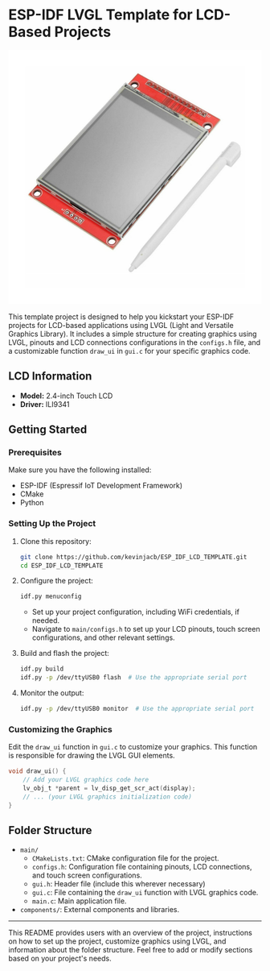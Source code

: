 # ESP-IDF LVGL Template for LCD-Based Projects

![LCD Image](./tft.jpg)

This template project is designed to help you kickstart your ESP-IDF projects for LCD-based applications using LVGL (Light and Versatile Graphics Library). It includes a simple structure for creating graphics using LVGL, pinouts and LCD connections configurations in the `configs.h` file, and a customizable function `draw_ui` in `gui.c` for your specific graphics code.

## LCD Information

- **Model:** 2.4-inch Touch LCD
- **Driver:** ILI9341
  
## Getting Started

### Prerequisites

Make sure you have the following installed:

- ESP-IDF (Espressif IoT Development Framework)
- CMake
- Python

### Setting Up the Project

1. Clone this repository:

    ```bash
    git clone https://github.com/kevinjacb/ESP_IDF_LCD_TEMPLATE.git
    cd ESP_IDF_LCD_TEMPLATE
    ```

2. Configure the project:

    ```bash
    idf.py menuconfig
    ```

    - Set up your project configuration, including WiFi credentials, if needed.
    - Navigate to `main/configs.h` to set up your LCD pinouts, touch screen configurations, and other relevant settings.

3. Build and flash the project:

    ```bash
    idf.py build
    idf.py -p /dev/ttyUSB0 flash  # Use the appropriate serial port
    ```

4. Monitor the output:

    ```bash
    idf.py -p /dev/ttyUSB0 monitor  # Use the appropriate serial port
    ```

### Customizing the Graphics

Edit the `draw_ui` function in `gui.c` to customize your graphics. This function is responsible for drawing the LVGL GUI elements.

```c
void draw_ui() {
    // Add your LVGL graphics code here
    lv_obj_t *parent = lv_disp_get_scr_act(display);
    // ... (your LVGL graphics initialization code)
}
```

## Folder Structure

- `main/`
  - `CMakeLists.txt`: CMake configuration file for the project.
  - `configs.h`: Configuration file containing pinouts, LCD connections, and touch screen configurations.
  - `gui.h`: Header file (include this wherever necessary)
  - `gui.c`: File containing the `draw_ui` function with LVGL graphics code.
  - `main.c`: Main application file.
- `components/`: External components and libraries.


---

This README provides users with an overview of the project, instructions on how to set up the project, customize graphics using LVGL, and information about the folder structure. Feel free to add or modify sections based on your project's needs.
